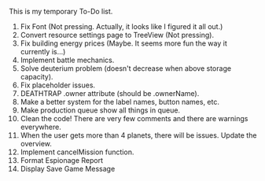 This is my temporary To-Do list.
1. Fix Font (Not pressing. Actually, it looks like I figured it all out.)
2. Convert resource settings page to TreeView (Not pressing).
3. Fix building energy prices (Maybe. It seems more fun the way it currently is...)
4. Implement battle mechanics.
5. Solve deuterium problem (doesn't decrease when above storage capacity).
6. Fix placeholder issues.
7. DEATHTRAP .owner attribute (should be .ownerName).
8. Make a better system for the label names, button names, etc.
9.  Make production queue show all things in queue.
10. Clean the code! There are very few comments and there are warnings everywhere.
11. When the user gets more than 4 planets, there will be issues. Update the overview.
12. Implement cancelMission function.
13. Format Espionage Report
14. Display Save Game Message
